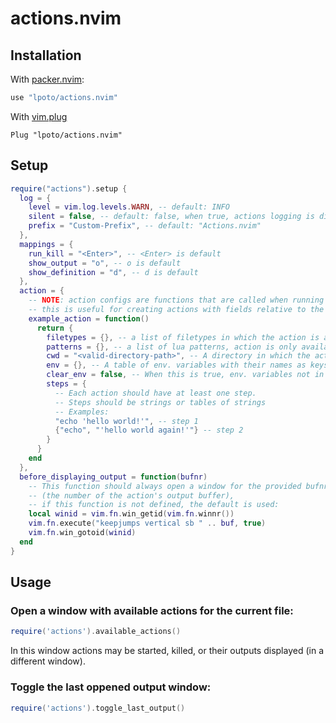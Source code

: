 # actions.nvim

## Installation

With [packer.nvim](https://github.com/wbthomason/packer.nvim):

```lua
use "lpoto/actions.nvim"
```

With [vim.plug](https://github.com/junegunn/vim-plug)

```vim
Plug "lpoto/actions.nvim"
```

## Setup

```lua
require("actions").setup {
  log = {
    level = vim.log.levels.WARN, -- default: INFO
    silent = false, -- default: false, when true, actions logging is disabled
    prefix = "Custom-Prefix", -- default: "Actions.nvim"
  },
  mappings = {
    run_kill = "<Enter>", -- <Enter> is default
    show_output = "o", -- o is default
    show_definition = "d", -- d is default
  },
  action = {
    -- NOTE: action configs are functions that are called when running the actions
    -- this is useful for creating actions with fields relative to the oppened file
    example_action = function()
      return {
        filetypes = {}, -- a list of filetypes in which the action is available (optional)
        patterns = {}, -- a list of lua patterns, action is only available in files that match a pattern (optional)
        cwd = "<valid-directory-path>", -- A directory in which the action will run (optional)
        env = {}, -- A table of env. variables with their names as keys (optional)
        clear_env = false, -- When this is true, env. variables not in `env` field will be removed for this action (optional)
        steps = {
          -- Each action should have at least one step.
          -- Steps should be strings or tables of strings
          -- Examples:
          "echo 'hello world!'", -- step 1
          {"echo", "'hello world again!'"} -- step 2
        }
      }
    end
  },
  before_displaying_output = function(bufnr)
    -- This function should always open a window for the provided bufnr
    -- (the number of the action's output buffer),
    -- if this function is not defined, the default is used:
    local winid = vim.fn.win_getid(vim.fn.winnr())
    vim.fn.execute("keepjumps vertical sb " .. buf, true)
    vim.fn.win_gotoid(winid)
  end
}
```

## Usage

### Open a window with available actions for the current file:

```lua
require('actions').available_actions()
```

In this window actions may be started, killed, or their outputs displayed (in a different window).

### Toggle the last oppened output window:

```lua
require('actions').toggle_last_output()
```
